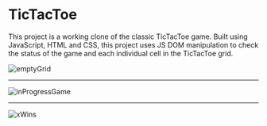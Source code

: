 # TicTacToe

This project is a working clone of the classic TicTacToe game.
Built using JavaScript, HTML and CSS, this project uses JS DOM manipulation to check the status of the game and each individual cell in the TicTacToe grid.

![emptyGrid](.images/emptyGrid.jpg)

---

![inProgressGame](.images/inProgressGame.jpg)

---

![xWins](.images/xWins.jpg)
